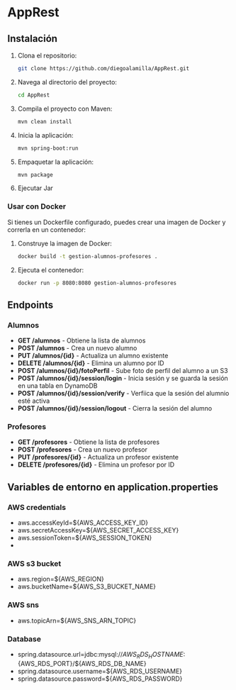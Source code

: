 # AppRest

## Instalación

1. Clona el repositorio:

    ```bash
    git clone https://github.com/diegoalamilla/AppRest.git
    ```

2. Navega al directorio del proyecto:

    ```bash
    cd AppRest
    ```

3. Compila el proyecto con Maven:

    ```bash
    mvn clean install
    ```

4. Inicia la aplicación:

    ```bash
    mvn spring-boot:run
    ```

5. Empaquetar la aplicación:

    ```bash
    mvn package
    ```
6. Ejecutar Jar
   
### Usar con Docker

Si tienes un Dockerfile configurado, puedes crear una imagen de Docker y correrla en un contenedor:

1. Construye la imagen de Docker:

    ```bash
    docker build -t gestion-alumnos-profesores .
    ```

2. Ejecuta el contenedor:

    ```bash
    docker run -p 8080:8080 gestion-alumnos-profesores
    ```
## Endpoints

### Alumnos

- **GET /alumnos** - Obtiene la lista de alumnos
- **POST /alumnos** - Crea un nuevo alumno
- **PUT /alumnos/{id}** - Actualiza un alumno existente
- **DELETE /alumnos/{id}** - Elimina un alumno por ID
- **POST /alumnos/{id}/fotoPerfil** - Sube foto de perfil del alumno a un S3
- **POST /alumnos/{id}/session/login** - Inicia sesión y se guarda la sesión en una tabla en DynamoDB
- **POST /alumnos/{id}/session/verify** - Verfiica que la sesión del alumnio esté activa
- **POST /alumnos/{id}/session/logout** - Cierra la sesión del alumno

### Profesores

- **GET /profesores** - Obtiene la lista de profesores
- **POST /profesores** - Crea un nuevo profesor
- **PUT /profesores/{id}** - Actualiza un profesor existente
- **DELETE /profesores/{id}** - Elimina un profesor por ID

## Variables de entorno en application.properties

### AWS credentials

- aws.accessKeyId=${AWS_ACCESS_KEY_ID}
- aws.secretAccessKey=${AWS_SECRET_ACCESS_KEY}
- aws.sessionToken=${AWS_SESSION_TOKEN}
- 
### AWS s3 bucket

- aws.region=${AWS_REGION}
- aws.bucketName=${AWS_S3_BUCKET_NAME}

### AWS sns

- aws.topicArn=${AWS_SNS_ARN_TOPIC}

### Database
- spring.datasource.url=jdbc:mysql://${AWS_RDS_HOSTNAME}:${AWS_RDS_PORT}/${AWS_RDS_DB_NAME}
- spring.datasource.username=${AWS_RDS_USERNAME}
- spring.datasource.password=${AWS_RDS_PASSWORD}
